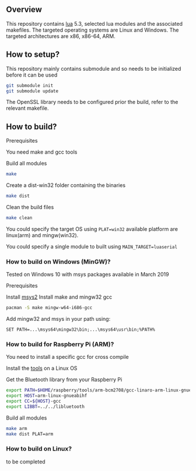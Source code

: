 
## Overview

This repository contains [lua](http://www.lua.org/) 5.3, selected lua modules and the associated makefiles.
The targeted operating systems are Linux and Windows. The targeted architectures are x86, x86-64, ARM.

## How to setup?

This repository mainly contains submodule and so needs to be initialized before it can be used

```bash
git submodule init
git submodule update
```

The OpenSSL library needs to be configured prior the build, refer to the relevant makefile.

## How to build?

Prerequisites

You need make and gcc tools

Build all modules
```bash
make
```

Create a dist-win32 folder containing the binaries
```bash
make dist
```

Clean the build files
```bash
make clean
```

You could specify the target OS using `PLAT=win32` available platform are linux(arm) and mingw(win32).

You could specify a single module to built using `MAIN_TARGET=luaserial`


### How to build on Windows (MinGW)?
Tested on Windows 10 with msys packages available in March 2019

Prerequisites

Install [msys2](https://www.msys2.org/)
Install make and mingw32 gcc
```bash
pacman -S make mingw-w64-i686-gcc
```

Add mingw32 and msys in your path using:
```
SET PATH=...\msys64\mingw32\bin;...\msys64\usr\bin;%PATH%
```

### How to build for Raspberry Pi (ARM)?

You need to install a specific gcc for cross compile

Install the [tools](https://github.com/raspberrypi/tools) on a Linux OS

Get the Bluetooth library from your Raspberry Pi

```bash
export PATH=$HOME/raspberry/tools/arm-bcm2708/gcc-linaro-arm-linux-gnueabihf-raspbian/bin:$PATH
export HOST=arm-linux-gnueabihf
export CC=${HOST}-gcc
export LIBBT=../../libluetooth
```

Build all modules
```bash
make arm
make dist PLAT=arm
```

### How to build on Linux?

to be completed


